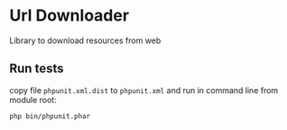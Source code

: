 # Url Downloader
Library to download resources from web

## Run tests
copy file `phpunit.xml.dist` to `phpunit.xml` and run in command line from module root:  
```
php bin/phpunit.phar
```